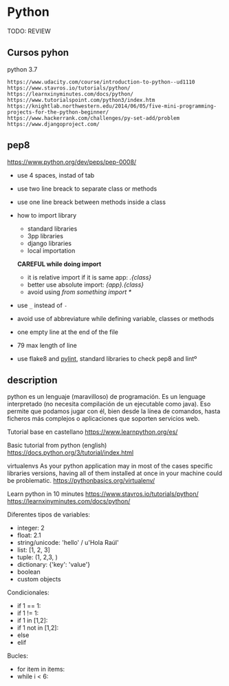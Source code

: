 # Python

TODO: REVIEW

## Cursos pyhon
python 3.7
     
    https://www.udacity.com/course/introduction-to-python--ud1110
    https://www.stavros.io/tutorials/python/
    https://learnxinyminutes.com/docs/python/
    https://www.tutorialspoint.com/python3/index.htm
    https://knightlab.northwestern.edu/2014/06/05/five-mini-programming-projects-for-the-python-beginner/
    https://www.hackerrank.com/challenges/py-set-add/problem
    https://www.djangoproject.com/
     
## pep8

https://www.python.org/dev/peps/pep-0008/
    
- use 4 spaces, instad of tab
- use two line breack to separate class or methods
- use one line breack between methods inside a class
- how to import library
    - standard libraries
    - 3pp libraries
    - django libraries
    - local importation

    **CAREFUL while doing import**

    - it is relative import if it is same app: _.{class}_
    - better use absolute import: _{app}.{class}_
    - avoid using _from something import *_

- use `_` instead of `-`
- avoid use of abbreviature while defining variable, classes or methods
- one empty line at the end of the file
- 79 max length of line
- use flake8 and [pylint](https://github.com/PyCQA/pylint/blob/master/pylintrc), standard libraries to check pep8 and lintº


## description

python es un lenguaje (maravilloso) de programación. Es un lenguage interpretado (no necesita compilación de un ejecutable como java). Eso permite que podamos jugar con él, bien desde la línea de comandos, hasta ficheros más complejos o aplicaciones que soporten servicios web.


Tutorial base en castellano
https://www.learnpython.org/es/

Basic tutorial from python (english)
https://docs.python.org/3/tutorial/index.html

virtualenvs
As your python application may in most of the cases specific libraries versions, having all of them installed at once in your machine could be problematic.
https://pythonbasics.org/virtualenv/

Learn python in 10 minutes
https://www.stavros.io/tutorials/python/
https://learnxinyminutes.com/docs/python/


Diferentes tipos de variables:
- integer: 2
- float: 2.1
- string/unicode: 'hello' / u'Hola Raúl'
- list: [1, 2, 3]
- tuple: (1, 2,3, )
- dictionary: {'key': 'value'}
- boolean
- custom objects

Condicionales:
- if 1 == 1:
- if 1 != 1:
- if 1 in [1,2]:
- if 1 not in [1,2]:
- else
- elif

Bucles:
- for item in items:
- while i < 6:
